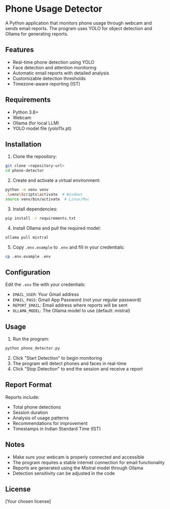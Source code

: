 # Phone Usage Detector

A Python application that monitors phone usage through webcam and sends email reports. The program uses YOLO for object detection and Ollama for generating reports.

## Features

- Real-time phone detection using YOLO
- Face detection and attention monitoring
- Automatic email reports with detailed analysis
- Customizable detection thresholds
- Timezone-aware reporting (IST)

## Requirements

- Python 3.8+
- Webcam
- Ollama (for local LLM)
- YOLO model file (yolo11x.pt)

## Installation

1. Clone the repository:
```bash
git clone <repository-url>
cd phone-detector
```

2. Create and activate a virtual environment:
```bash
python -m venv venv
.\venv\Scripts\activate  # Windows
source venv/bin/activate  # Linux/Mac
```

3. Install dependencies:
```bash
pip install -r requirements.txt
```

4. Install Ollama and pull the required model:
```bash
ollama pull mistral
```

5. Copy `.env.example` to `.env` and fill in your credentials:
```bash
cp .env.example .env
```

## Configuration

Edit the `.env` file with your credentials:
- `EMAIL_USER`: Your Gmail address
- `EMAIL_PASS`: Gmail App Password (not your regular password)
- `REPORT_EMAIL`: Email address where reports will be sent
- `OLLAMA_MODEL`: The Ollama model to use (default: mistral)

## Usage

1. Run the program:
```bash
python phone_detector.py
```

2. Click "Start Detection" to begin monitoring
3. The program will detect phones and faces in real-time
4. Click "Stop Detection" to end the session and receive a report

## Report Format

Reports include:
- Total phone detections
- Session duration
- Analysis of usage patterns
- Recommendations for improvement
- Timestamps in Indian Standard Time (IST)

## Notes

- Make sure your webcam is properly connected and accessible
- The program requires a stable internet connection for email functionality
- Reports are generated using the Mistral model through Ollama
- Detection sensitivity can be adjusted in the code

## License

[Your chosen license] 
